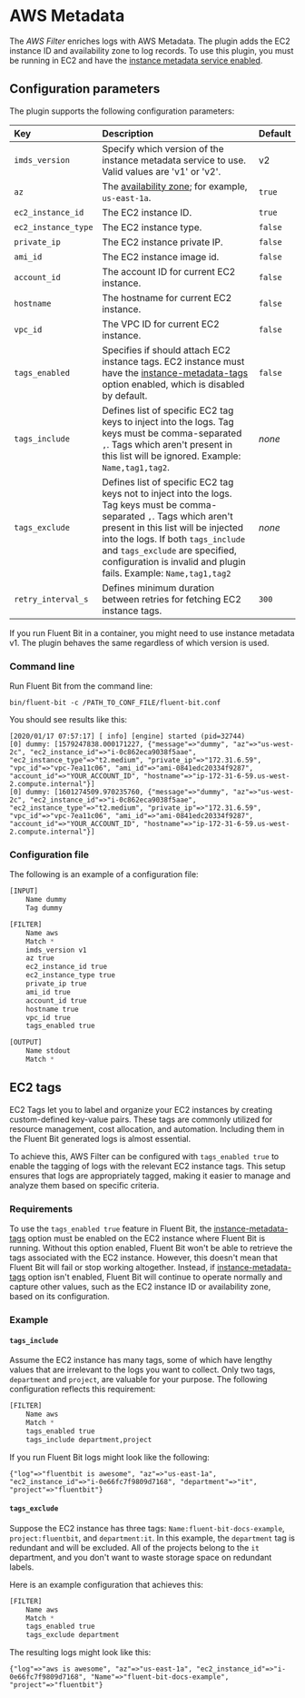 # AWS Metadata

The _AWS Filter_ enriches logs with AWS Metadata. The plugin adds the EC2 instance ID and availability zone to log records. To use this plugin, you must be running in EC2 and have the [instance metadata service enabled](https://docs.aws.amazon.com/AWSEC2/latest/UserGuide/configuring-instance-metadata-service.html).

## Configuration parameters

The plugin supports the following configuration parameters:

| Key | Description | Default |
| :--- | :--- | :--- |
| `imds_version` | Specify which version of the instance metadata service to use. Valid values are 'v1' or 'v2'. | v2 |
| `az` | The [availability zone](https://docs.aws.amazon.com/AWSEC2/latest/UserGuide/using-regions-availability-zones.html); for example, `us-east-1a`. | `true` |
| `ec2_instance_id` | The EC2 instance ID. | `true` |
| `ec2_instance_type` | The EC2 instance type. | `false` |
| `private_ip` | The EC2 instance private IP. | `false` |
| `ami_id` | The EC2 instance image id. | `false` |
| `account_id` | The account ID for current EC2 instance. | `false` |
| `hostname` | The hostname for current EC2 instance. | `false` |
| `vpc_id` | The VPC ID for current EC2 instance. | `false` |
| `tags_enabled` | Specifies if should attach EC2 instance tags. EC2 instance must have the [instance-metadata-tags](https://awscli.amazonaws.com/v2/documentation/api/latest/reference/ec2/modify-instance-metadata-options.html) option enabled, which is disabled by default. | `false` |
| `tags_include` | Defines list of specific EC2 tag keys to inject into the logs. Tag keys must be comma-separated `,`. Tags which aren't present in this list will be ignored. Example: `Name,tag1,tag2`. | _none_ |
| `tags_exclude` | Defines list of specific EC2 tag keys not to inject into the logs. Tag keys must be comma-separated `,`. Tags which aren't present in this list will be injected into the logs. If both `tags_include` and `tags_exclude` are specified, configuration is invalid and plugin fails. Example: `Name,tag1,tag2` | _none_ |
| `retry_interval_s` |Defines minimum duration between retries for fetching EC2 instance tags. | `300` |

If you run Fluent Bit in a container, you might need to use instance metadata v1. The plugin behaves the same regardless of which version is used.

### Command line

Run Fluent Bit from the command line:

```shell
bin/fluent-bit -c /PATH_TO_CONF_FILE/fluent-bit.conf
```

You should see results like this:

```shell
[2020/01/17 07:57:17] [ info] [engine] started (pid=32744)
[0] dummy: [1579247838.000171227, {"message"=>"dummy", "az"=>"us-west-2c", "ec2_instance_id"=>"i-0c862eca9038f5aae", "ec2_instance_type"=>"t2.medium", "private_ip"=>"172.31.6.59", "vpc_id"=>"vpc-7ea11c06", "ami_id"=>"ami-0841edc20334f9287", "account_id"=>"YOUR_ACCOUNT_ID", "hostname"=>"ip-172-31-6-59.us-west-2.compute.internal"}]
[0] dummy: [1601274509.970235760, {"message"=>"dummy", "az"=>"us-west-2c", "ec2_instance_id"=>"i-0c862eca9038f5aae", "ec2_instance_type"=>"t2.medium", "private_ip"=>"172.31.6.59", "vpc_id"=>"vpc-7ea11c06", "ami_id"=>"ami-0841edc20334f9287", "account_id"=>"YOUR_ACCOUNT_ID", "hostname"=>"ip-172-31-6-59.us-west-2.compute.internal"}]
```

### Configuration file

The following is an example of a configuration file:

```python
[INPUT]
    Name dummy
    Tag dummy

[FILTER]
    Name aws
    Match *
    imds_version v1
    az true
    ec2_instance_id true
    ec2_instance_type true
    private_ip true
    ami_id true
    account_id true
    hostname true
    vpc_id true
    tags_enabled true

[OUTPUT]
    Name stdout
    Match *
```

## EC2 tags

EC2 Tags let you to label and organize your EC2 instances by creating custom-defined key-value pairs. These tags are commonly utilized for resource management, cost allocation, and automation. Including them in the Fluent Bit generated logs is almost essential.

To achieve this, AWS Filter can be configured with `tags_enabled true` to enable the tagging of logs with the relevant EC2 instance tags. This setup ensures that logs are appropriately tagged, making it easier to manage and analyze them based on specific criteria.

### Requirements

To use the `tags_enabled true` feature in Fluent Bit, the [instance-metadata-tags](https://awscli.amazonaws.com/v2/documentation/api/latest/reference/ec2/modify-instance-metadata-options.html) option must be enabled on the EC2 instance where Fluent Bit is running. Without this option enabled, Fluent Bit won't be able to retrieve the tags associated with the EC2 instance. However, this doesn't mean that Fluent Bit will fail or stop working altogether. Instead, if [instance-metadata-tags](https://awscli.amazonaws.com/v2/documentation/api/latest/reference/ec2/modify-instance-metadata-options.html) option isn't enabled, Fluent Bit will continue to operate normally and capture other values, such as the EC2 instance ID or availability zone, based on its configuration.

### Example

#### `tags_include`

Assume the EC2 instance has many tags, some of which have lengthy values that are irrelevant to the logs you want to collect. Only two tags, `department` and `project`, are valuable for your purpose. The following configuration reflects this requirement:

```python
[FILTER]
    Name aws
    Match *
    tags_enabled true
    tags_include department,project
```

If you run Fluent Bit logs might look like the following:

```text
{"log"=>"fluentbit is awesome", "az"=>"us-east-1a", "ec2_instance_id"=>"i-0e66fc7f9809d7168", "department"=>"it", "project"=>"fluentbit"}
```

#### `tags_exclude`

Suppose the EC2 instance has three tags: `Name:fluent-bit-docs-example`, `project:fluentbit`, and `department:it`. In this example,  the `department` tag is redundant and will be excluded. All of the projects belong to the `it` department, and you don't want to waste storage space on redundant labels.

Here is an example configuration that achieves this:

```python
[FILTER]
    Name aws
    Match *
    tags_enabled true
    tags_exclude department
```

The resulting logs might look like this:

```shell
{"log"=>"aws is awesome", "az"=>"us-east-1a", "ec2_instance_id"=>"i-0e66fc7f9809d7168", "Name"=>"fluent-bit-docs-example", "project"=>"fluentbit"}
```
